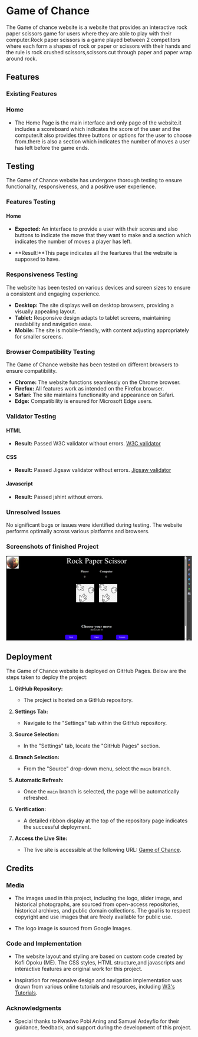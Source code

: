 # Game of Chance

The Game of chance website is a website that provides an interactive rock paper scissors game for users where they are able to play with their computer.Rock paper scissors is a game played between 2 competitors where each form a shapes of rock or paper or scissors with their hands and the rule is rock crushed scissors,scissors cut through paper and paper wrap around rock.



## Features

### Existing Features


### Home

- The Home Page is the main interface and only page of the website.it includes a scoreboard which indicates the score of the user and the computer.It also provides three buttons or options for the user to choose from.there is also a section which indicates the number of moves a user has left before the game ends. 


## Testing

The Game of Chance website has undergone thorough testing to ensure functionality, responsiveness, and a positive user experience.

### Features Testing

#### Home 

- **Expected:** An interface to provide a user with their scores and also buttons to indicate the move that they want to make and a section which indicates the number of moves a player has left.

- **Result:**This page indicates all the feartures that the website is supposed to have.


### Responsiveness Testing

The website has been tested on various devices and screen sizes to ensure a consistent and engaging experience.

- **Desktop:** The site displays well on desktop browsers, providing a visually appealing layout.
- **Tablet:** Responsive design adapts to tablet screens, maintaining readability and navigation ease.
- **Mobile:** The site is mobile-friendly, with content adjusting appropriately for smaller screens.

### Browser Compatibility Testing

The Game of Chance website has been tested on different browsers to ensure compatibility.

- **Chrome:** The website functions seamlessly on the Chrome browser.
- **Firefox:** All features work as intended on the Firefox browser.
- **Safari:** The site maintains functionality and appearance on Safari.
- **Edge:** Compatibility is ensured for Microsoft Edge users.

### Validator Testing

#### HTML

- **Result:** Passed W3C validator without errors.
[W3C validator](https://validator.w3.org/nu/?doc=https%3A%2F%2Fopoku1968.github.io%2FGame-of-Chancep2%2F)

#### CSS

- **Result:** Passed Jigsaw validator without errors.
[Jigsaw validator](https://jigsaw.w3.org/css-validator/validator?uri=https%3A%2F%2Fopoku1968.github.io%2FGame-of-Chancep2%2F&profile=css3svg&usermedium=all&warning=1&vextwarning=&lang=en)

#### Javascript

- **Result:** Passed jshint without errors.




### Unresolved Issues

No significant bugs or issues were identified during testing. The website performs optimally across various platforms and browsers.

### Screenshots of finished Project
![alt text](assets/images/Image_1.png)


## Deployment

The Game of Chance website is deployed on GitHub Pages. Below are the steps taken to deploy the project:

1. **GitHub Repository:**
   - The project is hosted on a GitHub repository.

2. **Settings Tab:**
   - Navigate to the "Settings" tab within the GitHub repository.

3. **Source Selection:**
   - In the "Settings" tab, locate the "GitHub Pages" section.

4. **Branch Selection:**
   - From the "Source" drop-down menu, select the `main` branch.

5. **Automatic Refresh:**
   - Once the `main` branch is selected, the page will be automatically refreshed.

6. **Verification:**
   - A detailed ribbon display at the top of the repository page indicates the successful deployment.

7. **Access the Live Site:**
   - The live site is accessible at the following URL: [Game of Chance](https://opoku1968.github.io/Game-of-Chancep2/).




## Credits

### Media

- The images used in this project, including the logo, slider image, and historical photographs, are sourced from open-access repositories, historical archives, and public domain collections. The goal is to respect copyright and use images that are freely available for public use.

- The logo image is sourced from Google Images.



### Code and Implementation

- The website layout and styling are based on custom code created by Kofi Opoku (ME). The CSS styles, HTML structure,and javascripts and interactive features are original work for this project.

- Inspiration for responsive design and navigation implementation was drawn from various online tutorials and resources, including [W3's Tutorials](https://www.w3schools.com/html/html_responsive.asp).


### Acknowledgments

- Special thanks to Kwadwo Pobi Aning and Samuel Ardeyfio for their guidance, feedback, and support during the development of this project.

